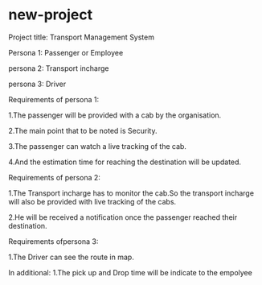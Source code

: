 # new-project
 Project title: Transport Management System

Persona 1: Passenger or Employee

persona 2: Transport incharge

persona 3: Driver


Requirements of persona 1:
           
  1.The passenger will be provided with a cab by the organisation.
          
  2.The main point that to be noted is Security.
            
  3.The passenger can watch a live tracking of the cab.
           
  4.And the estimation time for reaching the destination will be updated.


Requirements of persona 2:
            
  1.The Transport incharge has to monitor the cab.So the transport incharge will also be provided with live tracking of the cabs.
           
  2.He will be received a notification once the passenger reached their destination.


Requirements ofpersona 3:
          
   1.The Driver can see the route in map.

In additional:
1.The pick up and Drop time will be indicate to the empolyee